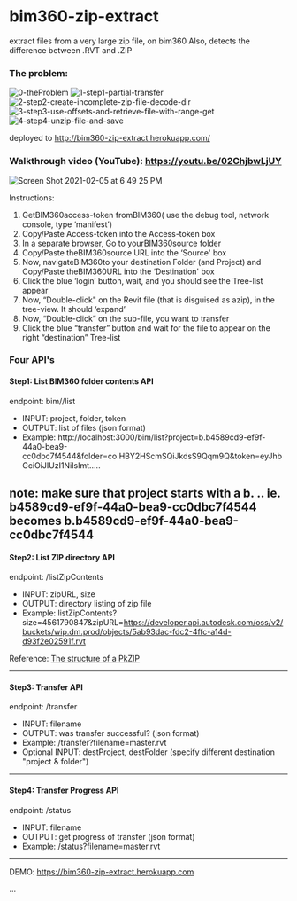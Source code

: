 # bim360-zip-extract
extract files from a very large zip file, on bim360
Also, detects the difference between .RVT and .ZIP

### The problem:
![0-theProblem](https://user-images.githubusercontent.com/440241/152435523-75d191ec-1052-41ed-8fd7-6ab3be3b2157.JPG)
![1-step1-partial-transfer](https://user-images.githubusercontent.com/440241/152435543-1c69dd13-7e39-43bd-8128-d0c89f83986a.JPG)
![2-step2-create-incomplete-zip-file-decode-dir](https://user-images.githubusercontent.com/440241/152435560-d5f1b10e-aad5-40a3-b1dd-e6789db7bb83.JPG)
![3-step3-use-offsets-and-retrieve-file-with-range-get](https://user-images.githubusercontent.com/440241/152435573-8f263fff-361e-49b3-a9ed-1cc48887720d.JPG)
![4-step4-unzip-file-and-save](https://user-images.githubusercontent.com/440241/152435582-79b2fdf1-665d-4881-9f32-573c71ad6aca.JPG)



deployed to http://bim360-zip-extract.herokuapp.com/

### Walkthrough video (YouTube): https://youtu.be/02ChjbwLjUY

![Screen Shot 2021-02-05 at 6 49 25 PM](https://user-images.githubusercontent.com/440241/107471063-52ab8f80-6b21-11eb-92f8-ea1d6b5d61cb.JPG)

Instructions:
1. GetBIM360access-token fromBIM360( use the debug tool, network console, type ‘manifest’)
2. Copy/Paste Access-token into the Access-token box
3. In a separate browser, Go to yourBIM360source folder
4. Copy/Paste theBIM360source URL into the ‘Source' box
5. Now, navigateBIM360to your destination Folder (and Project) and Copy/Paste theBIM360URL into the ‘Destination' box
6. Click the blue ‘login’ button, wait, and you should see the Tree-list appear
7. Now, “Double-click" on the Revit file (that is disguised as azip), in the tree-view. It should ‘expand’
8. Now, “Double-click” on the sub-file, you want to transfer
9. Click the blue “transfer” button and wait for the file to appear on the right “destination” Tree-list



### Four API's


#### Step1: List BIM360 folder contents API

endpoint: bim//list
- INPUT:  project, folder, token
- OUTPUT: list of files (json format)
- Example: http://localhost:3000/bim/list?project=b.b4589cd9-ef9f-44a0-bea9-cc0dbc7f4544&folder=co.HBY2HScmSQiJkdsS9Qqm9Q&token=eyJhbGciOiJIUzI1NiIsImt.....

note: make sure that project starts with a b. .. ie. b4589cd9-ef9f-44a0-bea9-cc0dbc7f4544 becomes b.b4589cd9-ef9f-44a0-bea9-cc0dbc7f4544
---


#### Step2: List ZIP directory API

endpoint: /listZipContents
- INPUT:  zipURL, size
- OUTPUT: directory listing of zip file
- Example: listZipContents?size=4561790847&zipURL=https://developer.api.autodesk.com/oss/v2/buckets/wip.dm.prod/objects/5ab93dac-fdc2-4ffc-a14d-d93f2e02591f.rvt

Reference: [The structure of a PkZIP](https://users.cs.jmu.edu/buchhofp/forensics/formats/pkzip.html)

---


#### Step3: Transfer API

endpoint: /transfer
- INPUT:  filename
- OUTPUT: was transfer successful?  (json format)
- Example: /transfer?filename=master.rvt
- Optional INPUT: destProject, destFolder (specify different destination "project & folder")
---


#### Step4: Transfer Progress API

endpoint: /status
- INPUT:  filename
- OUTPUT: get progress of transfer (json format)
- Example: /status?filename=master.rvt

---

DEMO: https://bim360-zip-extract.herokuapp.com

...
